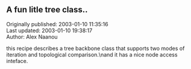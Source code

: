 ## A fun litle tree class..  
Originally published: 2003-01-10 11:35:16  
Last updated: 2003-01-10 19:38:17  
Author: Alex Naanou  
  
this recipe describes a tree backbone class that supports two modes of iteration and topological comparison.\nand it has a nice node access inteface.
